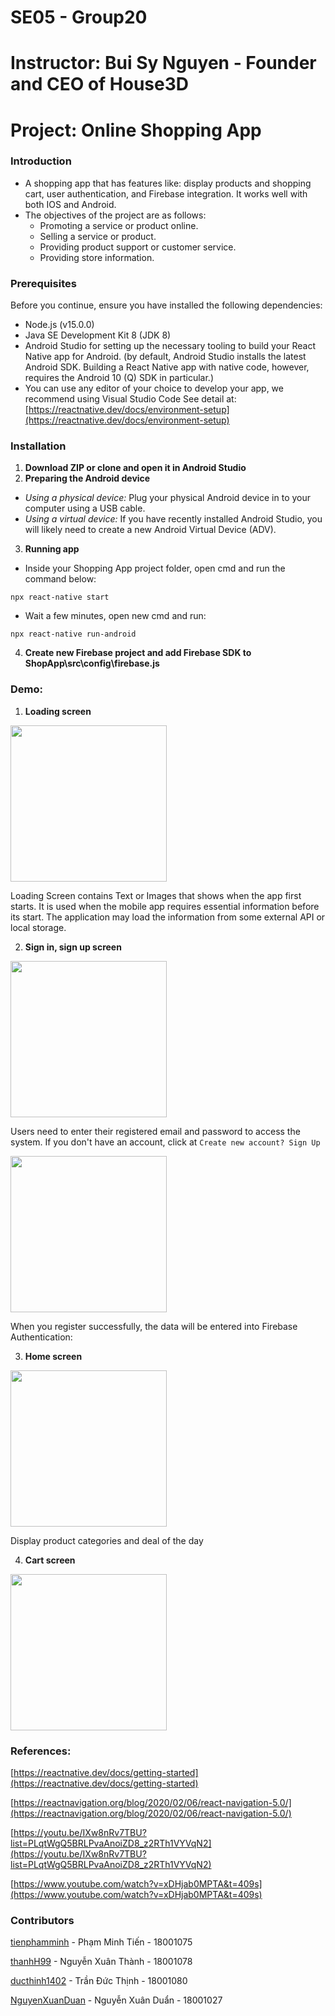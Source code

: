# SE05 - Group20

# Instructor: Bui Sy Nguyen - Founder and CEO of House3D

# Project: Online Shopping App

### Introduction
- A shopping app that has features like: display products and shopping cart, user authentication, and Firebase integration. It works well with both IOS and Android.
- The objectives of the project are as follows:
  - Promoting a service or product online.
  -	Selling a service or product.
  -	Providing product support or customer service.
  -	Providing store information.

### Prerequisites
Before you continue, ensure you have installed the following dependencies:
- Node.js (v15.0.0)
- Java SE Development Kit 8 (JDK 8)
- Android Studio for setting up the necessary tooling to build your React Native app for Android. (by default, Android Studio installs the latest Android SDK. Building a React Native app with native code, however, requires the Android 10 (Q) SDK in particular.)
- You can use any editor of your choice to develop your app, we recommend using Visual Studio Code
See detail at: [https://reactnative.dev/docs/environment-setup](https://reactnative.dev/docs/environment-setup)

### Installation
1. **Download ZIP or clone and open it in Android Studio**
2. **Preparing the Android device**
- *Using a physical device:* Plug your physical Android device in to your computer using a USB cable.
- *Using a virtual device:* If you have recently installed Android Studio, you will likely need to create a new Android Virtual Device (ADV).
3. **Running app**
- Inside your Shopping App project folder, open cmd and run the command below:
```
npx react-native start
```
- Wait a few minutes, open new cmd and run:
```
npx react-native run-android
```
 4. **Create new Firebase project and add Firebase SDK to ShopApp\src\config\firebase.js**
 
 ### Demo:
 1. **Loading screen**
 <p><img src="images/loading.png" width="250" /></p>
 
 Loading Screen contains Text or Images that shows when the app first starts. It is used when the mobile app requires essential information before its start. The application may load the information from some external API or local storage.
 
 2. **Sign in, sign up screen**
 <img src="images/sign-in.png" width="250" />
 
 Users need to enter their registered email and password to access the system. If you don't have an account, click at ``Create new account? Sign Up``
 
 <img src="images/sign-up.png" width="250" />
 
 When you register successfully, the data will be entered into Firebase Authentication:
 
 3. **Home screen**
  <img src="images/home.png" width="250" />
  
  Display product categories and deal of the day
  
 4. **Cart screen**
 <img src="images/Cart.png" width="250" />
 
 ### References:
 [https://reactnative.dev/docs/getting-started](https://reactnative.dev/docs/getting-started)
 
 [https://reactnavigation.org/blog/2020/02/06/react-navigation-5.0/](https://reactnavigation.org/blog/2020/02/06/react-navigation-5.0/)
 
 [https://youtu.be/IXw8nRv7TBU?list=PLqtWgQ5BRLPvaAnoiZD8_z2RTh1VYVqN2](https://youtu.be/IXw8nRv7TBU?list=PLqtWgQ5BRLPvaAnoiZD8_z2RTh1VYVqN2)

 [https://www.youtube.com/watch?v=xDHjab0MPTA&t=409s](https://www.youtube.com/watch?v=xDHjab0MPTA&t=409s)
 
 ### Contributors
 [tienphamminh]() - Phạm Minh Tiến - 18001075
 
 [thanhH99]() - Nguyễn Xuân Thành - 18001078
 
 [ducthinh1402]() - Trần Đức Thịnh - 18001080
 
 [NguyenXuanDuan]() - Nguyễn Xuân Duẩn - 18001027
 
 
 
 
